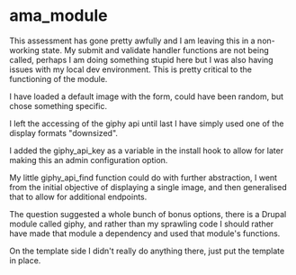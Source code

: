 # ama_module

This assessment has gone pretty awfully and I am leaving this in a non-working
state. My submit and validate handler functions are not being called, perhaps I
am doing something stupid here but I was also having issues with my local dev
environment. This is pretty critical to the functioning of the module.

I have loaded a default image with the form, could have been random, but chose
something specific.

I left the accessing of the giphy api until last I have simply used one of
the display formats "downsized".

I added the giphy_api_key as a variable in the install hook to allow for later
making this an admin configuration option.

My little giphy_api_find function could do with further abstraction, I went from
the initial objective of displaying a single image, and then generalised that to
allow for additional endpoints.

The question suggested a whole bunch of bonus options, there is a Drupal module
called giphy, and rather than my sprawling code I should rather have made that
module a dependency and used that module's functions.

On the template side I didn't really do anything there, just put the template
in place.
